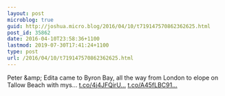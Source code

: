 ```yaml
---
layout: post
microblog: true
guid: http://joshua.micro.blog/2016/04/10/t719147570862362625.html
post_id: 35862
date: 2016-04-10T23:58:36+1100
lastmod: 2019-07-30T17:41:24+1100
type: post
url: /2016/04/10/t719147570862362625.html
---
```

Peter &amp;amp; Edita came to Byron Bay, all the way from London to elope on Tallow Beach with mys… [t.co/4j4JFQirU...](https://t.co/4j4JFQirUR) [t.co/A45fLBC91...](https://t.co/A45fLBC91j)
